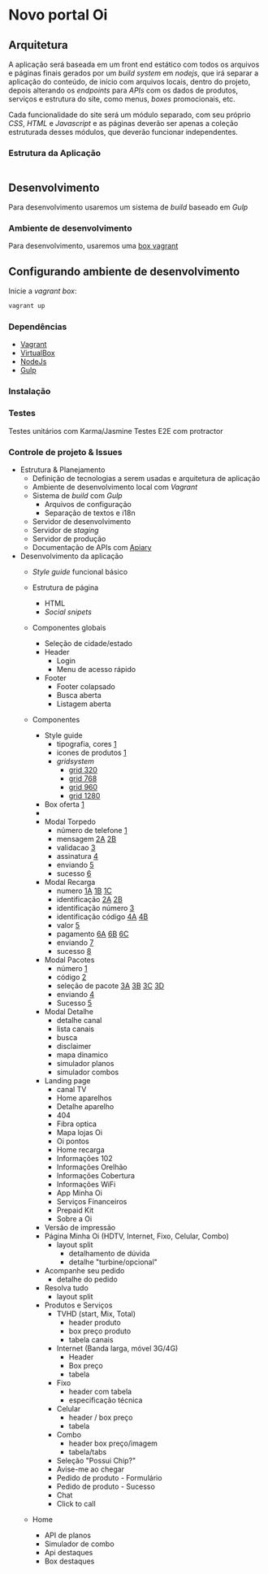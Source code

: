 # Novo portal Oi

## Arquitetura

A aplicação será baseada em um front end estático com todos os arquivos e páginas finais gerados por um _build system_ em _nodejs_, que irá separar a aplicação do conteúdo, de início com arquivos locais, dentro do projeto, depois alterando os _endpoints_ para _APIs_ com os dados de produtos, serviços e estrutura do site, como menus, _boxes_ promocionais, etc.

Cada funcionalidade do site será um módulo separado, com seu próprio _CSS_, _HTML_ e _Javascript_ e as páginas deverão ser apenas a coleção estruturada desses módulos, que deverão funcionar independentes.


### Estrutura da Aplicação

```bash


```


## Desenvolvimento

Para desenvolvimento usaremos um sistema de _build_ baseado em *Gulp*

### Ambiente de desenvolvimento

Para desenvolvimento, usaremos uma [box vagrant](https://www.vagrantup.com/)

## Configurando ambiente de desenvolvimento

Inicie a _vagrant box_:

```bash
vagrant up
```

### Dependências

- [Vagrant](https://www.vagrantup.com/)
- [VirtualBox](https://www.virtualbox.org/)
- [NodeJs](https://nodejs.org/)
- [Gulp](http://gulpjs.com/)

### Instalação

### Testes

Testes unitários com Karma/Jasmine
Testes E2E com protractor

### Controle de projeto & Issues

- Estrutura & Planejamento
    + Definição de tecnologias a serem usadas e arquitetura de aplicação
    + Ambiente de desenvolvimento local com *Vagrant*
    + Sistema de _build_ com *Gulp*
        * Arquivos de configuração
        * Separação de textos e i18n
    + Servidor de desenvolvimento
    + Servidor de _staging_
    + Servidor de produção
    + Documentação de APIs com [Apiary](http://apiary.io/)
- Desenvolvimento da aplicação
    + _Style guide_ funcional básico
    + Estrutura de página
        * HTML
        * _Social snipets_
    + Componentes globais
        * Seleção de cidade/estado
        * Header
            - Login
            - Menu de acesso rápido
        * Footer
            - Footer colapsado
            - Busca aberta
            - Listagem aberta
    + Componentes
      + Style guide
        * tipografia, cores [1](.layout/components/styleguide/styleguide.png)
        * icones de produtos [1](.layout/components/styleguide/icones_produtos.png)
        * _gridsystem_
          - [grid 320](.layout/components/styleguide/grid-320.jpg)
          - [grid 768](.layout/components/styleguide/grid-768.jpg)
          - [grid 960](.layout/components/styleguide/grid-960.jpg)
          - [grid 1280](.layout/components/styleguide/grid-1280.jpg)
      + Box oferta [1](.layout/components/box_ofertas.jpg)
      +
      + Modal Torpedo
          * número de telefone [1](.layout/components/torpedo/1_torpedo_numero.jpg)
          * mensagem [2A](.layout/components/torpedo/2_torpedo_mensagem-A.jpg) [2B](.layout/components/torpedo/2_torpedo_mensagem-B.jpg)
          * validacao [3](.layout/components/torpedo/3_torpedo_validacao.jpg)
          * assinatura [4](.layout/components/torpedo/4_torpedo_assinatura.jpg)
          * enviando [5](.layout/components/torpedo/5_torpedo_enviando.jpg)
          * sucesso [6](.layout/components/torpedo/6_torpedo_sucesso.jpg)
      + Modal Recarga
          * numero [1A](.layout/components/recarga/1_recarga_numero-A.jpg) [1B](.layout/components/recarga/1_recarga_numero-B.jpg) [1C](.layout/components/recarga/1_recarga_numero-C.jpg)
          * identificação [2A](.layout/components/recarga/2_recarga_identificacao-A.jpg) [2B](.layout/components/recarga/2_recarga_identificacao-B.jpg)
          * identificação número [3](.layout/components/recarga/3_recarga_identificacao_numero.jpg)
          * identificação código [4A](.layout/components/recarga/4_recarga_identificacao_codigo-A.jpg) [4B](.layout/components/recarga/4_recarga_identificacao_codigo-B.jpg)
          * valor [5](.layout/components/recarga/5_recarga_valor.jpg)
          * pagamento [6A](.layout/components/recarga/6_recarga_pagamento-A.jpg) [6B](.layout/components/recarga/6_recarga_pagamento-B.jpg) [6C](.layout/components/recarga/6_recarga_pagamento-C.jpg)
          * enviando [7](.layout/components/recarga/7_recarga_enviando.jpg)
          * sucesso [8](.layout/components/recarga/8_recarga_sucesso.jpg)
      + Modal Pacotes
          * número [1](.layout/components/pacotes/1_pacotes_numero.jpg)
          * código [2](.layout/components/pacotes/2_pacotes_codigo.jpg)
          * seleção de pacote [3A](.layout/components/pacotes/3_pacotes_selecao-A.jpg) [3B](.layout/components/pacotes/3_pacotes_selecao-B.jpg) [3C](.layout/components/pacotes/3_pacotes_selecao-C.jpg) [3D](.layout/components/pacotes/3_pacotes_selecao-D.jpg)
          * enviando [4](.layout/components/pacotes/4_pacotes_enviando.jpg)
          * Sucesso [5](.layout/components/pacotes/5_pacotes_sucesso.jpg)
      + Modal Detalhe
        * detalhe canal
        * lista canais
        * busca
        * disclaimer
        * mapa dinamico
        * simulador planos
        * simulador combos
      + Landing page
        * canal TV
        * Home aparelhos
        * Detalhe aparelho
        * 404
        * Fibra optica
        * Mapa lojas Oi
        * Oi pontos
        * Home recarga
        * Informações 102
        * Informações Orelhão
        * Informações Cobertura
        * Informações WiFi
        * App Minha Oi
        * Serviços Financeiros
        * Prepaid Kit
        * Sobre a Oi
      + Versão de impressão
      + Página Minha Oi (HDTV, Internet, Fixo, Celular, Combo)
        * layout split
          - detalhamento de dúvida
          - detalhe "turbine/opcional"
      + Acompanhe seu pedido
        * detalhe do pedido
      + Resolva tudo
        * layout split
      + Produtos e Serviços
        * TVHD (start, Mix, Total)
          - header produto
          - box preço produto
          - tabela canais
        * Internet (Banda larga, móvel 3G/4G)
          - Header
          - Box preço
          - tabela
        * Fixo
          - header com tabela
          - especificação técnica
        * Celular
          - header / box preço
          - tabela
        * Combo
          - header box preço/imagem
          - tabela/tabs
        * Seleção "Possui Chip?"
        * Avise-me ao chegar
        * Pedido de produto - Formulário
        * Pedido de produto - Sucesso
        * Chat
        * Click to call

    + Home
        * API de planos
        * Simulador de combo
        * Api destaques
        * Box destaques
